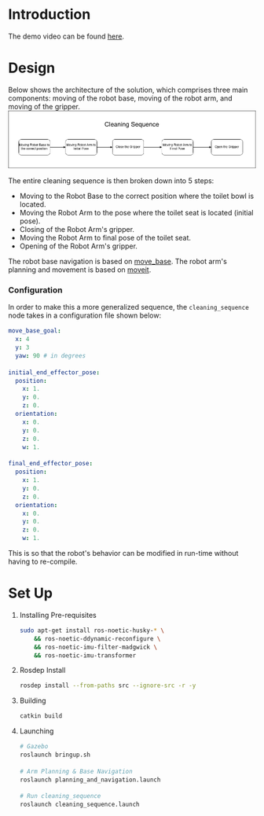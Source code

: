 # Introduction
The demo video can be found [here](./assets/demo.mp4).

# Design
Below shows the architecture of the solution, which comprises three main components: moving of the robot base, moving of the robot arm, and moving of the gripper.
<img src="./assets/design.png">

The entire cleaning sequence is then broken down into 5 steps:
- Moving to the Robot Base to the correct position where the toilet bowl is located.
- Moving the Robot Arm to the pose where the toilet seat is located (initial pose).
- Closing of the Robot Arm's gripper.
- Moving the Robot Arm to final pose of the toilet seat.
- Opening of the Robot Arm's gripper.   

The robot base navigation is based on [move_base](http://wiki.ros.org/move_base). The robot arm's planning and movement is based on [moveit](https://moveit.ros.org/).

### Configuration
In order to make this a more generalized sequence, the `cleaning_sequence` node takes in a configuration file shown below:
```yaml
move_base_goal:
  x: 4
  y: 3
  yaw: 90 # in degrees

initial_end_effector_pose:
  position:
    x: 1.
    y: 0.
    z: 0.
  orientation:
    x: 0.
    y: 0.
    z: 0.
    w: 1.

final_end_effector_pose:
  position:
    x: 1.
    y: 0.
    z: 0.
  orientation:
    x: 0.
    y: 0.
    z: 0.
    w: 1.
```
This is so that the robot's behavior can be modified in run-time without having to re-compile. 

# Set Up
1. Installing Pre-requisites
    ```sh
    sudo apt-get install ros-noetic-husky-* \
        && ros-noetic-ddynamic-reconfigure \
        && ros-noetic-imu-filter-madgwick \
        && ros-noetic-imu-transformer
    ```
2. Rosdep Install
    ```sh
    rosdep install --from-paths src --ignore-src -r -y
    ```
2. Building
    ```sh
    catkin build
    ```
3. Launching
    ```sh
    # Gazebo
    roslaunch bringup.sh

    # Arm Planning & Base Navigation
    roslaunch planning_and_navigation.launch
    
    # Run cleaning_sequence
    roslaunch cleaning_sequence.launch
    ```